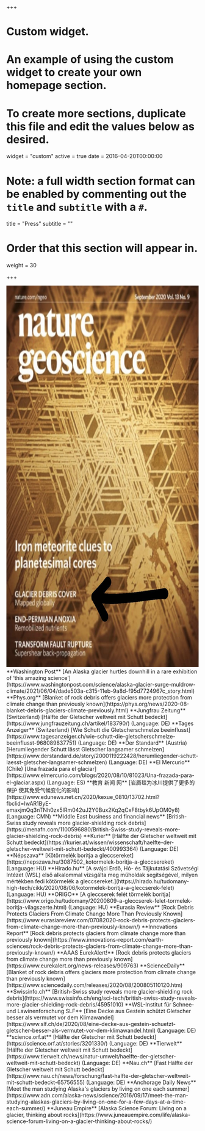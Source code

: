 +++
# Custom widget.
# An example of using the custom widget to create your own homepage section.
# To create more sections, duplicate this file and edit the values below as desired.
widget = "custom"
active = true
date = 2016-04-20T00:00:00

# Note: a full width section format can be enabled by commenting out the `title` and `subtitle` with a `#`.
title = "Press"
subtitle = ""


# Order that this section will appear in.
weight = 30

+++

<img src="home/ngeoVol13.png" width="1000" height="1000" />
**Washington Post** [An Alaska glacier hurtles downhill in a rare exhibition of ‘this amazing science’](https://www.washingtonpost.com/science/alaska-glacier-surge-muldrow-climate/2021/06/04/dade503a-c315-11eb-9a8d-f95d7724967c_story.html)  
**Phys.org** [Blanket of rock debris offers glaciers more protection from climate change than previously known](https://phys.org/news/2020-08-blanket-debris-glaciers-climate-previously.html)  
**Jungfrau Zeitung** (Switzerland) [Hälfte der Gletscher weltweit mit Schutt bedeckt](https://www.jungfrauzeitung.ch/artikel/183790/) (Language: DE)  
**Tages Anzeiger** (Switzerland) [Wie Schutt die Gletscherschmelze beeinflusst](https://www.tagesanzeiger.ch/wie-schutt-die-gletscherschmelze-beeinflusst-968089837751) (Language: DE)  
**Der Standard** (Austria) [Herumliegender Schutt lässt Gletscher langsamer schmelzen](https://www.derstandard.de/story/2000119222428/herumliegender-schutt-laesst-gletscher-langsamer-schmelzen) (Language: DE)  
**El Mercurio** (Chile) [Una frazada para el glaciar](https://www.elmercurio.com/blogs/2020/08/10/81023/Una-frazada-para-el-glaciar.aspx) (Language: ES)   
**教育 新闻 网** [岩屑毯为冰川提供了更多的保护 使其免受气候变化的影响](https://www.edunews.net.cn/2020/kexue_0810/13702.html?fbclid=IwAR1ByE-emaxjmQq3nTNh0zx5IRm042uJ2Y0Bux2Kq2qCxF8tbyk6UpOM0y8) (Language: CMN)  
**Middle East business and financial news** [British-Swiss study reveals more glacier-shielding rock debris](https://menafn.com/1100596880/British-Swiss-study-reveals-more-glacier-shielding-rock-debris)  
**Kurier** [Hälfte der Gletscher weltweit mit Schutt bedeckt](https://kurier.at/wissen/wissenschaft/haelfte-der-gletscher-weltweit-mit-schutt-bedeckt/400993364) (Language: DE)  
**Népszava** [Kőtörmelék borítja a gleccsereket](https://nepszava.hu/3087502_kotormelek-boritja-a-gleccsereket) (Language: HU)  
**Hirado.hu** [A svájci Erdő, Hó- és Tájkutatási Szövetségi Intézet (WSL) első alkalommal vizsgálta meg műholdak segítségével, milyen mértékben fedi kőtörmelék a gleccsereket.](https://hirado.hu/tudomany-high-tech/cikk/2020/08/06/kotormelek-boritja-a-gleccserek-felet) (Language: HU)  
**ORIGO** [A gleccserek felét törmelék borítja](https://www.origo.hu/tudomany/20200809-a-gleccserek-felet-tormelek-boritja-vilagszerte.html) (Language: HU)  
**Eurasia Review** [Rock Debris Protects Glaciers From Climate Change More Than Previously Known](https://www.eurasiareview.com/07082020-rock-debris-protects-glaciers-from-climate-change-more-than-previously-known/)  
**Innovations Report** [Rock debris protects glaciers from climate change more than previously known](https://www.innovations-report.com/earth-sciences/rock-debris-protects-glaciers-from-climate-change-more-than-previously-known/)  
**AAAS EurekAlert!** [Rock debris protects glaciers from climate change more than previously known](https://www.eurekalert.org/news-releases/909763)  
**ScienceDaily** [Blanket of rock debris offers glaciers more protection from climate change than previously known](https://www.sciencedaily.com/releases/2020/08/200805110120.htm)  
**Swissinfo.ch** [British-Swiss study reveals more glacier-shielding rock debris](https://www.swissinfo.ch/eng/sci-tech/british-swiss-study-reveals-more-glacier-shielding-rock-debris/45951010)  
**WSL-Institut für Schnee- und Lawinenforschung SLF** [Eine Decke aus Gestein schützt Gletscher besser als vermutet vor dem Klimawandel](https://www.slf.ch/de/2020/08/eine-decke-aus-gestein-schuetzt-gletscher-besser-als-vermutet-vor-dem-klimawandel.html) (Language: DE)  
**science.orf.at** [Hälfte der Gletscher mit Schutt bedeckt](https://science.orf.at/stories/3201330/) (Language: DE)  
**Tierwelt** [Hälfte der Gletscher weltweit mit Schutt bedeckt](https://www.tierwelt.ch/news/natur-umwelt/haelfte-der-gletscher-weltweit-mit-schutt-bedeckt) (Language: DE)  
**Nau.ch** [Fast Hälfte der Gletscher weltweit mit Schutt bedeckt](https://www.nau.ch/news/forschung/fast-halfte-der-gletscher-weltweit-mit-schutt-bedeckt-65756555) (Language: DE)  
**Anchorage Daily News** [Meet the man studying Alaska's glaciers by living on one each summer](https://www.adn.com/alaska-news/science/2016/09/17/meet-the-man-studying-alaskas-glaciers-by-living-on-one-for-a-few-days-at-a-time-each-summer/)  
**Juneau Empire** [Alaska Science Forum: Living on a glacier, thinking about rocks](https://www.juneauempire.com/life/alaska-science-forum-living-on-a-glacier-thinking-about-rocks/)  
  
 
 